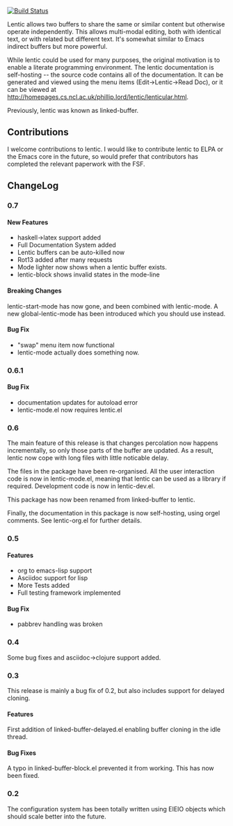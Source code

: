 [![Build Status](https://travis-ci.org/phillord/lentic.svg?branch=master)](https://travis-ci.org/phillord/lentic)

Lentic allows two buffers to share the same or similar content but
otherwise operate independently. This allows multi-modal editing, both with
identical text, or with related but different text. It's somewhat similar to
Emacs indirect buffers but more powerful.

While lentic could be used for many purposes, the original motivation is to
enable a literate programming environment. The lentic documentation is
self-hosting -- the source code contains all of the documentation. It can be
generated and viewed using the menu items (Edit->Lentic->Read Doc), or it can
be viewed at
http://homepages.cs.ncl.ac.uk/phillip.lord/lentic/lenticular.html.

Previously, lentic was known as linked-buffer.

## Contributions

I welcome contributions to lentic. I would like to contribute lentic to ELPA
or the Emacs core in the future, so would prefer that contributors has
completed the relevant paperwork with the FSF.


## ChangeLog

### 0.7

#### New Features

- haskell->latex support added
- Full Documentation System added
- Lentic buffers can be auto-killed now
- Rot13 added after many requests
- Mode lighter now shows when a lentic buffer exists.
- lentic-block shows invalid states in the mode-line

#### Breaking Changes

lentic-start-mode has now gone, and been combined with lentic-mode. A new
global-lentic-mode has been introduced which you should use instead.

#### Bug Fix

- "swap" menu item now functional
- lentic-mode actually does something now.

### 0.6.1

#### Bug Fix

- documentation updates for autoload error
- lentic-mode.el now requires lentic.el

### 0.6

The main feature of this release is that changes percolation now happens
incrementally, so only those parts of the buffer are updated. As a result,
lentic now cope with long files with little noticable delay.

The files in the package have been re-organised. All the user interaction code
is now in lentic-mode.el, meaning that lentic can be used as a library if
required. Development code is now in lentic-dev.el.

This package has now been renamed from linked-buffer to lentic.

Finally, the documentation in this package is now self-hosting, using orgel
comments. See lentic-org.el for further details.

### 0.5

#### Features
- org to emacs-lisp support
- Asciidoc support for lisp
- More Tests added
- Full testing framework implemented

#### Bug Fix

- pabbrev handling was broken

### 0.4

Some bug fixes and asciidoc->clojure support added.

### 0.3

This release is mainly a bug fix of 0.2, but also includes support for delayed
cloning.

#### Features

First addition of linked-buffer-delayed.el enabling buffer cloning in the idle
thread.

#### Bug Fixes

A typo in linked-buffer-block.el prevented it from working. This has now been fixed.


### 0.2

The configuration system has been totally written using EIEIO objects
which should scale better into the future.
